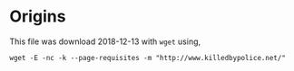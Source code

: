 Origins
==

This file was download 2018-12-13 with `wget` using,

    wget -E -nc -k --page-requisites -m "http://www.killedbypolice.net/"
